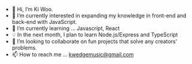 

- 👋 Hi, I’m Ki Woo.
- 👀 I’m currently interested in expanding my knowledge in front-end and back-end with JavaScript.
- 🌱 I’m currently learning ... Javascript, React
- 💡 In the next month, I plan to learn Node.js/Express and TypeScript
- 💞️ I’m looking to collaborate on fun projects that solve any creators' problems.
- 📫 How to reach me ...  kwedgemusic@gmail.com





<!---
kiwookim/kiwookim is a ✨ special ✨ repository because its `README.md` (this file) appears on your GitHub profile.
You can click the Preview link to take a look at your changes.
--->
